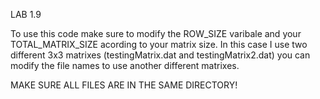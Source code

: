 LAB 1.9

To use this code make sure to modify the ROW_SIZE varibale and your TOTAL_MATRIX_SIZE acording to your matrix size. In this case I use two different 3x3 matrixes (testingMatrix.dat and testingMatrix2.dat) you can modify the file names to use another different matrixes.

MAKE SURE ALL FILES ARE IN THE SAME DIRECTORY!

